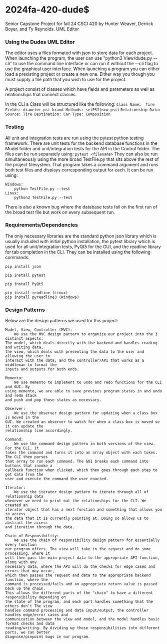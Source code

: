 # 2024fa-420-dude$
Senior Capstone Project for fall 24 CSCI 420 by Hunter Weaver, Derrick Boyer, and Ty Reynolds. UML Editor

### Using the Dudes UML Editor
The editor uses a files formated with json to store data for each project. When launching the program, the user can use "python3 View/dude.py --cli" to use the command line interface or can run it without the --cli flag to use the graphical user interface. When launching a program you can either load a prexisting project or create a new one. Either way you though you must supply a file path that you wish to use for the project. 

A project consist of classes which have fields and parameters as well as relationships that connect classes.

In the CLI a Class will be structured like the following:
    ```
    Class Name: 
    Tire
    Fields:
    diameter
    psi
    brand
    Methods:
    setPSI(new_psi)
    ```
    ```
    Relationship Data:
    Source: Tire
    Destination: Car
    Type: Composition
    ```

### Testing 
All unit and integration tests are run using the pytest python testing framework. There are unit tests for the backend database functions in the Model folder and unit/integration tests for the API in the Control folder. The files can be run separately using:
```pytest <filename>```
They can also be run simultaneously using the more broad TestFile.py that sits above the rest of the project filesystem. That program takes a command argument and runs both test files and displays corresponding output for each. It can be run using:
```
Windows:
    python TestFile.py --test
Linux:
    python3 TestFile.py --test
```
There is also a known bug where the database tests fail on the first run of the broad test file but work on every subsequent run.

### Requirements/Dependencies
The only necessary libraries are the standard python json library which is usually included with initial python installation, the pytest library which is used for all unit/integration tests, PyQt5 for the GUI, and the readline library for tab completion in the CLI. They can be installed using the following commands:
```
pip install json
```
```
pip install pytest
```
```
pip install PyQt5
```
```
pip install readline (Linux)
pip install pyreadline3 (Windows)  
```

### Design Patterns
Below are the design patterns we used for this project:
```
Model, View, Controller (MVC):
    We use the MVC design pattern to organize our project into the 3 distinct aspects:
The model, which deals directly with the backend and handles reading and writing data,
the view, which deals with presenting the data to the user and allowing the user to
interact with the data, and the controller/API that works as a middleman to format the
inputs and outputs for both ends.

Memento:
    We use memento to implement to undo and redo functions for the CLI and GUI. By
using memento, we are able to save previous program states in and undo and redo stack
and push and pop those states as necessary.

Observer:
    We use the observer design pattern for updating when a class box is moved in the
GUI. We created an observer to watch for when a class box is moved so it can update the
relationship line accordingly.

Command:
    We use the command design pattern in both versions of the view. For the CLI, it
takes the command and turns it into an array object with each token. The CLI then parses
that array to run each command. The GUI breaks each command into buttons that invoke a
callback function when clicked, which then goes through each step to get data from the
user and execute the command the user enacted.

Iterator:
    We use the iterator design pattern to iterate through all of relationship data
whenever we need to print out the relationships for the CLI. We created an
iterator object that has a next function and something that allows you to access 
the data that it is currently pointing at. Doing so allows us to abstract the access
and iteration through the data.

Chain of Responsibility:
    We use the chain of responsibility design pattern for essentially every function
our program offers. The view will take in the request and do some processing, where it
will then pass the main project data to the appropriate API function, along with any
necessary data, where the API will do the checks for edge cases and errors that may occur,
which then passes the request and data to the appropriate backend function, where the
command is processed/fails and an appropriate return value is passed back up the chain.
This allows the different parts of the "chain" to have a different responsibility depending on
the state of the program, and each part handles something that the others don't The view
handles command processing and data input/output, the controller handles edge/error cases and
communication between the view and model, and the model handles basic format checks and data
reading/writing. By dividing up these responsibilities into different parts, we can better
diagnose/pinpoint bugs in our program.
```


